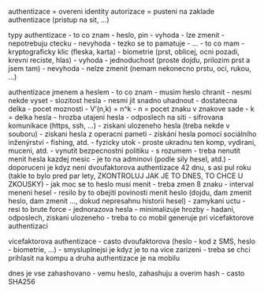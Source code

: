 authentizace = overeni identity
autorizace = pusteni na zaklade authentizace (pristup na sit, ...)

typy authentizace
	- to co znam
		- heslo, pin
		- vyhoda
			- lze zmenit
			- nepotrebuju ctecku
		- nevyhoda
			- tezko se to pamatuje
			- ...
	- to co mam
		- kryptograficky klic (fleska, karta)
		- biometrie (prst, oblicej, ocni pozadi, krevni reciste, hlas)
			- vyhoda
				- jednoduchost (proste dojdu, prilozim prst a jsem tam)
			- nevyhoda
				- nelze zmenit (nemam nekonecno prstu, oci, rukou, ...)

authentizace jmenem a heslem
	- to co znam
	- musim heslo chranit
		- nesmi nekde vyset
	- slozitost hesla
		- nesmi jit snadno uhadnout
		- dostatecna delka
		- pocet moznosti
			- V’(n,k) = n^k
				- n = pocet znaku v znakove sade
				- k = delka hesla
	- hrozba utajeni hesla
		- odposlech na siti
			- sifrovana komunikace (https, ssh, ...)
		- ziskani ulozeneho hesla (treba nekde v souboru)
		- ziskani hesla z operacni pameti
		- získání hesla pomocí sociálního inženýrství
			- fishing, atd.
		- fyzicky utok
			- proste ukradnu ten komp, vydirani, muceni, atd.
	- vynutit bezpecnostni politiku
		- s rozumem
			- treba nenutit menit hesla kazdej mesic
			- je to na adminovi (podle sily hesel, atd.)
				- doporuceni je kdyz neni dvoufaktorova authentizace 42 dnu, s asi pul roku (takle to bylo pred par lety, ZKONTROLUJ JAK JE TO DNES, TO CHCE U ZKOUSKY)
		- jak moc se to heslo musi menit
			- treba zmen 8 znaku
		- interval meneni hesel
			- resilo by to obejiti povinosti menit heslo (dojdu, dam zmenit heslo, dam zmenit ..., dokud nepresahnu historii hesel)
		- zamykani uctu
			- resi to brute force
	- jednorazova hesla
		- minimalizuje hrozby
			- hadani, odposlech, ziskani ulozeneho
		- treba to co mobil generuje pri vicefaktorove authentizaci

vicefaktorova authentizace
	- casto dvoufaktorova (heslo - kod z SMS, heslo - biometrie, ...)
	- smysluplnejsi je kdyz je to na vice zarizeni
		- treba se chci prihlasit na kompu a druha authentizace je na mobilu

dnes je vse zahashovano
	- vemu heslo, zahashuju a overim hash
	- casto SHA256
